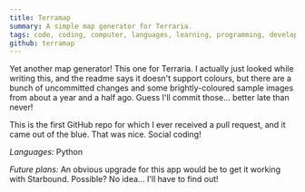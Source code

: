 ```yaml
---
title: Terramap
summary: A simple map generator for Terraria.
tags: code, coding, computer, languages, learning, programming, development
github: terramap
---
```


Yet another map generator! This one for Terraria.
I actually just looked while writing this, and the readme says it doesn't support colours,
but there are a bunch of uncommitted changes and some brightly-coloured sample images
from about a year and a half ago. Guess I'll commit those... better late than never!

This is the first GitHub repo for which I ever received a pull request,
and it came out of the blue. That was nice. Social coding!

*Languages:* Python

*Future plans:* An obvious upgrade for this app would be to get it working with Starbound.
Possible? No idea... I'll have to find out!
